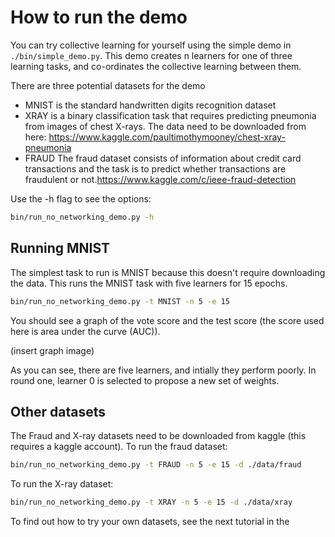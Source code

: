 # How to run the demo
You can try collective learning for yourself using the simple demo in `./bin/simple_demo.py`. This demo creates n learners for one of three learning tasks, and co-ordinates the collective learning between them.

There are three potential datasets for the demo
* MNIST is the standard handwritten digits recognition dataset
* XRAY is a binary classification task that requires predicting pneumonia from images of chest X-rays. The data need to be downloaded from here: https://www.kaggle.com/paultimothymooney/chest-xray-pneumonia
* FRAUD The fraud dataset consists of information about credit card transactions and the task is to predict whether transactions are fraudulent or not.https://www.kaggle.com/c/ieee-fraud-detection

Use the -h flag to see the options:
```bash
bin/run_no_networking_demo.py -h
```

## Running MNIST
The simplest task to run is MNIST because this doesn't require downloading the data. This runs the MNIST task with five learners for 15 epochs.
```bash
bin/run_no_networking_demo.py -t MNIST -n 5 -e 15
```
You should see a graph of the vote score and the test score (the score used here is area under the curve (AUC)).

(insert graph image)

As you can see, there are five learners, and intially they perform poorly.
In round one, learner 0 is selected to propose a new set of weights.

## Other datasets
The Fraud and X-ray datasets need to be downloaded from kaggle (this requires a kaggle account).
To run the fraud dataset:
```bash
bin/run_no_networking_demo.py -t FRAUD -n 5 -e 15 -d ./data/fraud
```
To run the X-ray dataset:
```bash
bin/run_no_networking_demo.py -t XRAY -n 5 -e 15 -d ./data/xray
```
To find out how to try your own datasets, see the next tutorial in the 
